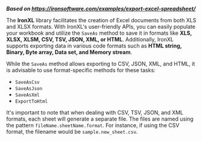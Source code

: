 ***Based on <https://ironsoftware.com/examples/export-excel-spreadsheet/>***

The **IronXL** library facilitates the creation of Excel documents from both XLS and XLSX formats. With IronXL's user-friendly APIs, you can easily populate your workbook and utilize the `SaveAs` method to save it in formats like **XLS, XLSX, XLSM, CSV, TSV, JSON, XML, or HTML**. Additionally, IronXL supports exporting data in various code formats such as **HTML string, Binary, Byte array, Data set, and Memory stream**.

While the `SaveAs` method allows exporting to CSV, JSON, XML, and HTML, it is advisable to use format-specific methods for these tasks:

- `SaveAsCsv`
- `SaveAsJson`
- `SaveAsXml`
- `ExportToHtml`

It's important to note that when dealing with CSV, TSV, JSON, and XML formats, each sheet will generate a separate file. The files are named using the pattern `fileName.sheetName.format`. For instance, if using the CSV format, the filename would be `sample.new_sheet.csv`.